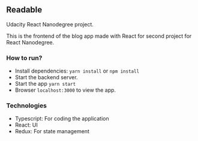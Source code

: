 ## Readable
Udacity React Nanodegree project.

This is the frontend of the blog app made with React for second project for React Nanodegree.

### How to run?
- Install dependencies: ```yarn install``` or ```npm install```
- Start the backend server.
- Start the app ```yarn start```
- Browser ```localhost:3000``` to view the app.

### Technologies
- Typescript: For coding the application
- React: UI 
- Redux: For state management
